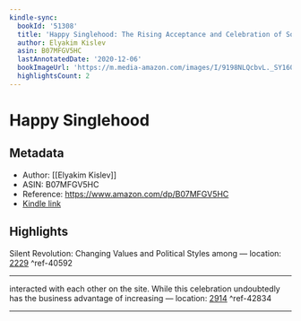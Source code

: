 ```yaml
---
kindle-sync:
  bookId: '51308'
  title: 'Happy Singlehood: The Rising Acceptance and Celebration of Solo Living'
  author: Elyakim Kislev
  asin: B07MFGV5HC
  lastAnnotatedDate: '2020-12-06'
  bookImageUrl: 'https://m.media-amazon.com/images/I/9198NLQcbvL._SY160.jpg'
  highlightsCount: 2
---
```

# Happy Singlehood
## Metadata
* Author: [[Elyakim Kislev]]
* ASIN: B07MFGV5HC
* Reference: https://www.amazon.com/dp/B07MFGV5HC
* [Kindle link](kindle://book?action=open&asin=B07MFGV5HC)

## Highlights
Silent Revolution: Changing Values and Political Styles among — location: [2229](kindle://book?action=open&asin=B07MFGV5HC&location=2229) ^ref-40592

---
interacted with each other on the site. While this celebration undoubtedly has the business advantage of increasing — location: [2914](kindle://book?action=open&asin=B07MFGV5HC&location=2914) ^ref-42834

---
